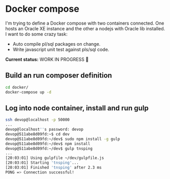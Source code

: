 # Docker compose

I'm trying to define a Docker compose with two containers connected. One hosts
an Oracle XE instance and the other a nodejs with Oracle lib installed.
I want to do some crazy task:
* Auto compile pl/sql packages on change.
* Write javascript unit test against pls/sql code.

**Current status:** WORK IN PROGRESS :construction:

## Build an run composer definition
```bash
cd docker/
docker-compose up -d
```

## Log into node container, install and run gulp
```bash
ssh devop@localhost -p 50000
...
devop@localhost''s password: devop
devop@511abe8d09fd:~$ cd dev
devop@511abe8d09fd:~/dev$ sudo npm install -g gulp
devop@511abe8d09fd:~/dev$ npm install
devop@511abe8d09fd:~/dev$ gulp tnsping
...
[20:03:01] Using gulpfile ~/dev/gulpfile.js
[20:03:01] Starting 'tnsping'...
[20:03:01] Finished 'tnsping' after 2.3 ms
PONG => Connection successful!

```
